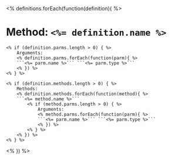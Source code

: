 <% definitions.forEach(function(definition){ %>
# Method: ```<%= definition.name %>```
	<% if (definition.parms.length > 0) { %>
		Arguments:
		<% definition.parms.forEach(function(parm){ %>
		```<%= parm.name %>``` ```<%= parm.type %>```
		<% }) %>
	<% } %>

	<% if (definition.methods.length > 0) { %>
		Methods:
		<% definition.methods.forEach(function(method){ %>
		```<%= method.name %>```
			<% if (method.parms.length > 0) { %>
				Arguments:
				<% method.parms.forEach(function(parm){ %>
				```<%= parm.name %>``` ```<%= parm.type %>```
				<% }) %>
			<% } %>
		<% }) %>
	<% } %>
<% }) %>